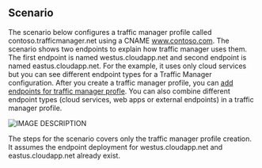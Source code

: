 ## Scenario

The scenario below configures a traffic manager profile called contoso.trafficmanager.net using a CNAME www.contoso.com. The scenario shows two endpoints to explain how traffic manager uses them.  The first endpoint is named westus.cloudapp.net and second endpoint is named eastus.cloudapp.net. For the example, it uses only cloud services but you can see different endpoint types for a Traffic Manager configuration. After you create a traffic manager profile, you can [add endpoints for traffic manager profle](traffic-manager-get-started-create-endpoint-arm-portal.md). You can also combine different endpoint types (cloud services, web apps or external endpoints) in a traffic manager profile.


![IMAGE DESCRIPTION](./media/traffic-manager-get-started-create-profile-scenario-include/figure1.png)

The steps for the scenario covers only the traffic manager profile creation. It assumes the endpoint deployment for westus.cloudapp.net and eastus.cloudapp.net already exist.


 
